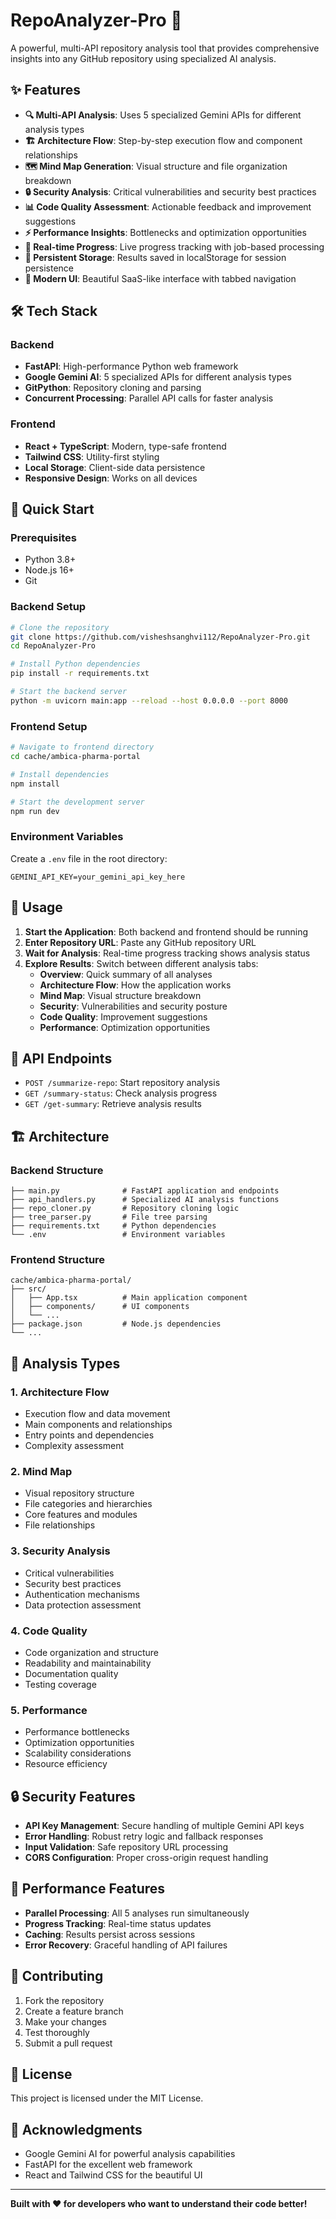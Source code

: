 # RepoAnalyzer-Pro 🚀

A powerful, multi-API repository analysis tool that provides comprehensive insights into any GitHub repository using specialized AI analysis.

## ✨ Features

- **🔍 Multi-API Analysis**: Uses 5 specialized Gemini APIs for different analysis types
- **🏗️ Architecture Flow**: Step-by-step execution flow and component relationships
- **🗺️ Mind Map Generation**: Visual structure and file organization breakdown
- **🔒 Security Analysis**: Critical vulnerabilities and security best practices
- **📊 Code Quality Assessment**: Actionable feedback and improvement suggestions
- **⚡ Performance Insights**: Bottlenecks and optimization opportunities
- **🔄 Real-time Progress**: Live progress tracking with job-based processing
- **💾 Persistent Storage**: Results saved in localStorage for session persistence
- **🎨 Modern UI**: Beautiful SaaS-like interface with tabbed navigation

## 🛠️ Tech Stack

### Backend
- **FastAPI**: High-performance Python web framework
- **Google Gemini AI**: 5 specialized APIs for different analysis types
- **GitPython**: Repository cloning and parsing
- **Concurrent Processing**: Parallel API calls for faster analysis

### Frontend
- **React + TypeScript**: Modern, type-safe frontend
- **Tailwind CSS**: Utility-first styling
- **Local Storage**: Client-side data persistence
- **Responsive Design**: Works on all devices

## 🚀 Quick Start

### Prerequisites
- Python 3.8+
- Node.js 16+
- Git

### Backend Setup
```bash
# Clone the repository
git clone https://github.com/visheshsanghvi112/RepoAnalyzer-Pro.git
cd RepoAnalyzer-Pro

# Install Python dependencies
pip install -r requirements.txt

# Start the backend server
python -m uvicorn main:app --reload --host 0.0.0.0 --port 8000
```

### Frontend Setup
```bash
# Navigate to frontend directory
cd cache/ambica-pharma-portal

# Install dependencies
npm install

# Start the development server
npm run dev
```

### Environment Variables
Create a `.env` file in the root directory:
```env
GEMINI_API_KEY=your_gemini_api_key_here
```

## 📖 Usage

1. **Start the Application**: Both backend and frontend should be running
2. **Enter Repository URL**: Paste any GitHub repository URL
3. **Wait for Analysis**: Real-time progress tracking shows analysis status
4. **Explore Results**: Switch between different analysis tabs:
   - **Overview**: Quick summary of all analyses
   - **Architecture Flow**: How the application works
   - **Mind Map**: Visual structure breakdown
   - **Security**: Vulnerabilities and security posture
   - **Code Quality**: Improvement suggestions
   - **Performance**: Optimization opportunities

## 🔧 API Endpoints

- `POST /summarize-repo`: Start repository analysis
- `GET /summary-status`: Check analysis progress
- `GET /get-summary`: Retrieve analysis results

## 🏗️ Architecture

### Backend Structure
```
├── main.py              # FastAPI application and endpoints
├── api_handlers.py      # Specialized AI analysis functions
├── repo_cloner.py       # Repository cloning logic
├── tree_parser.py       # File tree parsing
├── requirements.txt     # Python dependencies
└── .env                 # Environment variables
```

### Frontend Structure
```
cache/ambica-pharma-portal/
├── src/
│   ├── App.tsx          # Main application component
│   ├── components/      # UI components
│   └── ...
├── package.json         # Node.js dependencies
└── ...
```

## 🎯 Analysis Types

### 1. Architecture Flow
- Execution flow and data movement
- Main components and relationships
- Entry points and dependencies
- Complexity assessment

### 2. Mind Map
- Visual repository structure
- File categories and hierarchies
- Core features and modules
- File relationships

### 3. Security Analysis
- Critical vulnerabilities
- Security best practices
- Authentication mechanisms
- Data protection assessment

### 4. Code Quality
- Code organization and structure
- Readability and maintainability
- Documentation quality
- Testing coverage

### 5. Performance
- Performance bottlenecks
- Optimization opportunities
- Scalability considerations
- Resource efficiency

## 🔒 Security Features

- **API Key Management**: Secure handling of multiple Gemini API keys
- **Error Handling**: Robust retry logic and fallback responses
- **Input Validation**: Safe repository URL processing
- **CORS Configuration**: Proper cross-origin request handling

## 🚀 Performance Features

- **Parallel Processing**: All 5 analyses run simultaneously
- **Progress Tracking**: Real-time status updates
- **Caching**: Results persist across sessions
- **Error Recovery**: Graceful handling of API failures

## 🤝 Contributing

1. Fork the repository
2. Create a feature branch
3. Make your changes
4. Test thoroughly
5. Submit a pull request

## 📄 License

This project is licensed under the MIT License.

## 🙏 Acknowledgments

- Google Gemini AI for powerful analysis capabilities
- FastAPI for the excellent web framework
- React and Tailwind CSS for the beautiful UI

---

**Built with ❤️ for developers who want to understand their code better!** 